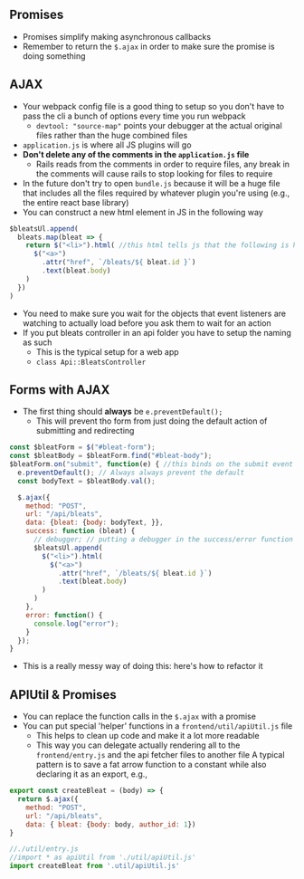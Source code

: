 ## Promises
- Promises simplify making asynchronous callbacks
- Remember to return the `$.ajax` in order to make sure the promise is doing something
## AJAX
- Your webpack config file is a good thing to setup so you don't have to pass the cli a bunch of options every time you run webpack
  - `devtool: "source-map"` points your debugger at the actual original files rather than the huge combined files
- `application.js` is where all JS plugins will go
- **Don't delete any of the comments in the `application.js` file**
  - Rails reads from the comments in order to require files, any break in the comments will cause rails to stop looking for files to require
- In the future don't try to open `bundle.js` because it will be a huge file that includes all the files required by whatever plugin you're using (e.g., the entire react base library)
- You can construct a new html element in JS in the following way
```javascript
$bleatsUl.append(
  bleats.map(bleat => {
    return $("<li>").html( //this html tells js that the following is html and shouldn't be html-escaped
	  $("<a>")
	    .attr("href", `/bleats/${ bleat.id }`)
		.text(bleat.body)
	)
  })
)
```
- You need to make sure you wait for the objects that event listeners are watching to actually load before you ask them to wait for an action
- If you put bleats controller in an api folder you have to setup the naming as such
  - This is the typical setup for a web app
  - `class Api::BleatsController`
## Forms with AJAX
- The first thing should **always** be `e.preventDefault();`
  - This will prevent tho form from just doing the default action of submitting and redirecting
```javascript
const $bleatForm = $("#bleat-form");
const $bleatBody = $bleatForm.find("#bleat-body");
$bleatForm.on("submit", function(e) { //this binds on the submit event of the form
  e.preventDefault(); // Always always prevent the default
  const bodyText = $bleatBody.val();

  $.ajax({
    method: "POST",
	url: "/api/bleats",
	data: {bleat: {body: bodyText, }},
	success: function (bleat) {
	  // debugger; // putting a debugger in the success/error function is a good way to see if its working
	  $bleatsUl.append(
	    $("<li>").html(
		  $("<a>")
		    .attr("href", `/bleats/${ bleat.id }`)
			.text(bleat.body)
		)
	  )
	},
	error: function() {
	  console.log("error");
	}
  });
}
```
- This is a really messy way of doing this: here's how to refactor it
## APIUtil & Promises
- You can replace the function calls in the `$.ajax` with a promise
- You can put special 'helper' functions in a `frontend/util/apiUtil.js` file
  - This helps to clean up code and make it a lot more readable
  - This way you can delegate actually rendering all to the `frontend/entry.js` and the api fetcher files to another file
A typical pattern is to save a fat arrow function to a constant while also declaring it as an export, e.g.,
```javascript
export const createBleat = (body) => {
  return $.ajax({
    method: "POST",
	url: "/api/bleats",
	data: { bleat: {body: body, author_id: 1})
}

//./util/entry.js
//import * as apiUtil from './util/apiUtil.js'
import createBleat from '.util/apiUtil.js'
```
